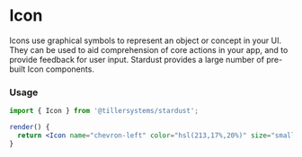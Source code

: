 # Icon

Icons use graphical symbols to represent an object or concept in your UI. They can be used to aid comprehension of core actions in your app, and to provide feedback for user input.
Stardust provides a large number of pre-built Icon components.

### Usage

```jsx
import { Icon } from '@tillersystems/stardust';

render() {
  return <Icon name="chevron-left" color="hsl(213,17%,20%)" size="small" title="icon title" />
}
```

<!-- STORY -->

<!-- PROPS -->

